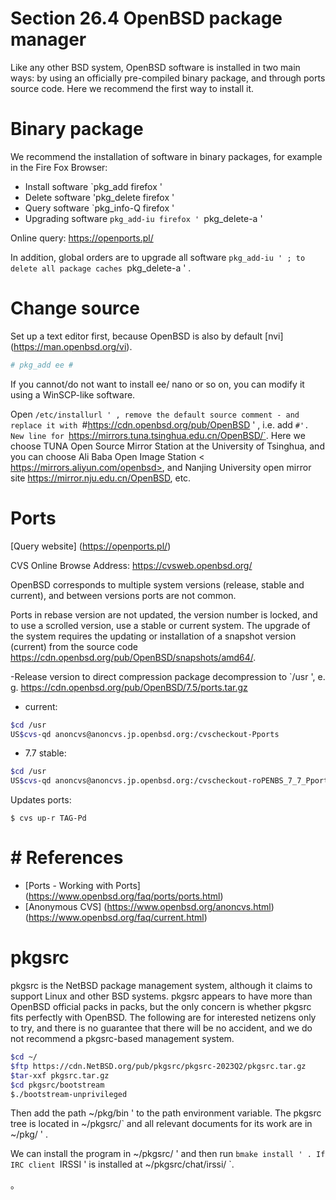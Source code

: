 # Section 26.4 OpenBSD package manager

Like any other BSD system, OpenBSD software is installed in two main ways: by using an officially pre-compiled binary package, and through ports source code. Here we recommend the first way to install it.

# Binary package

We recommend the installation of software in binary packages, for example in the Fire Fox Browser:

- Install software `pkg_add firefox '
- Delete software 'pkg_delete firefox '
- Query software `pkg_info-Q firefox '
- Upgrading software `pkg_add-iu firefox '
`pkg_delete-a '

Online query: <https://openports.pl/>

In addition, global orders are to upgrade all software `pkg_add-iu ' ; to delete all package caches `pkg_delete-a ' .


# Change source #

Set up a text editor first, because OpenBSD is also by default [nvi] (https://man.openbsd.org/vi).

```sh '
# pkg_add ee #
````

If you cannot/do not want to install ee/ nano or so on, you can modify it using a WinSCP-like software.

Open `/etc/installurl ' , remove the default source comment - and replace it with `#https://cdn.openbsd.org/pub/OpenBSD ' , i.e. add `#'. New line for `https://mirrors.tuna.tsinghua.edu.cn/OpenBSD/`. Here we choose TUNA Open Source Mirror Station at the University of Tsinghua, and you can choose Ali Baba Open Image Station < https://mirrors.aliyun.com/openbsd>, and Nanjing University open mirror site <https://mirror.nju.edu.cn/OpenBSD>, etc.


# Ports


[Query website] (https://openports.pl/)

CVS Online Browse Address: <https://cvsweb.openbsd.org/>

OpenBSD corresponds to multiple system versions (release, stable and current), and between versions ports are not common.

Ports in rebase version are not updated, the version number is locked, and to use a scrolled version, use a stable or current system. The upgrade of the system requires the updating or installation of a snapshot version (current) from the source code <https://cdn.openbsd.org/pub/OpenBSD/snapshots/amd64/>.

-Release version to direct compression package decompression to `/usr ', e. g. <https://cdn.openbsd.org/pub/OpenBSD/7.5/ports.tar.gz>

- current:

```sh '
$cd /usr
US$cvs-qd anoncvs@anoncvs.jp.openbsd.org:/cvscheckout-Pports
````

- 7.7 stable:

```sh '
$cd /usr
US$cvs-qd anoncvs@anoncvs.jp.openbsd.org:/cvscheckout-roPENBS_7_7_Pports
````

Updates ports:

````
$ cvs up-r TAG-Pd
````

# # References

- [Ports - Working with Ports] (https://www.openbsd.org/faq/ports/ports.html)
- [Anonymous CVS] (https://www.openbsd.org/anoncvs.html)
(https://www.openbsd.org/faq/current.html)


# pkgsrc

pkgsrc is the NetBSD package management system, although it claims to support Linux and other BSD systems. pkgsrc appears to have more than OpenBSD official packs in packs, but the only concern is whether pkgsrc fits perfectly with OpenBSD. The following are for interested netizens only to try, and there is no guarantee that there will be no accident, and we do not recommend a pkgsrc-based management system.

```sh '
$cd ~/
$ftp https://cdn.NetBSD.org/pub/pkgsrc/pkgsrc-2023Q2/pkgsrc.tar.gz
$tar-xxf pkgsrc.tar.gz
$cd pkgsrc/bootstream
$./bootstream-unprivileged
````

Then add the path ~/pkg/bin ' to the path environment variable. The pkgsrc tree is located in ~/pkgsrc/` and all relevant documents for its work are in ~/pkg/ ' .

We can install the program in ~/pkgsrc/ ' and then run `bmake install ' . If IRC client `IRSSI ' is installed at ~/pkgsrc/chat/irssi/ `.

。